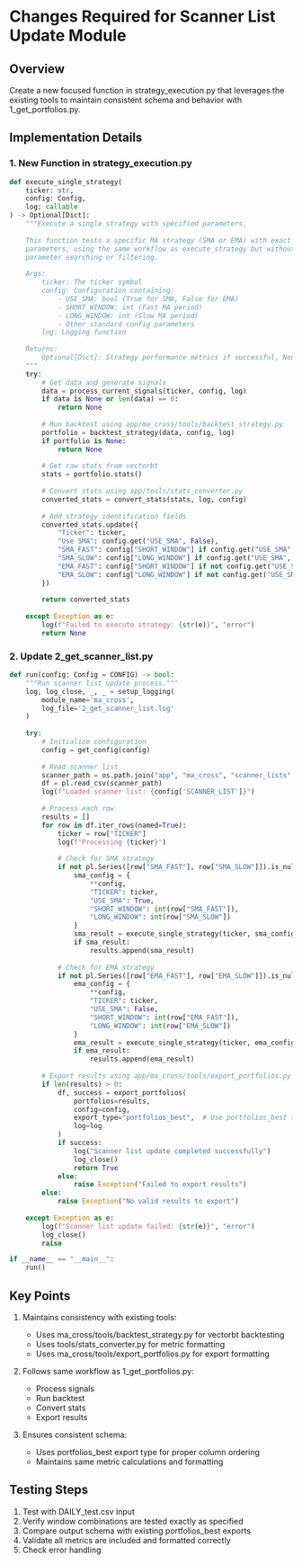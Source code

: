 # Changes Required for Scanner List Update Module

## Overview
Create a new focused function in strategy_execution.py that leverages the existing tools to maintain consistent schema and behavior with 1_get_portfolios.py.

## Implementation Details

### 1. New Function in strategy_execution.py
```python
def execute_single_strategy(
    ticker: str,
    config: Config,
    log: callable
) -> Optional[Dict]:
    """Execute a single strategy with specified parameters.
    
    This function tests a specific MA strategy (SMA or EMA) with exact window
    parameters, using the same workflow as execute_strategy but without
    parameter searching or filtering.
    
    Args:
        ticker: The ticker symbol
        config: Configuration containing:
            - USE_SMA: bool (True for SMA, False for EMA)
            - SHORT_WINDOW: int (Fast MA period)
            - LONG_WINDOW: int (Slow MA period)
            - Other standard config parameters
        log: Logging function
        
    Returns:
        Optional[Dict]: Strategy performance metrics if successful, None otherwise
    """
    try:
        # Get data and generate signals
        data = process_current_signals(ticker, config, log)
        if data is None or len(data) == 0:
            return None
            
        # Run backtest using app/ma_cross/tools/backtest_strategy.py
        portfolio = backtest_strategy(data, config, log)
        if portfolio is None:
            return None
            
        # Get raw stats from vectorbt
        stats = portfolio.stats()
        
        # Convert stats using app/tools/stats_converter.py
        converted_stats = convert_stats(stats, log, config)
        
        # Add strategy identification fields
        converted_stats.update({
            "Ticker": ticker,
            "Use SMA": config.get("USE_SMA", False),
            "SMA_FAST": config["SHORT_WINDOW"] if config.get("USE_SMA", False) else None,
            "SMA_SLOW": config["LONG_WINDOW"] if config.get("USE_SMA", False) else None,
            "EMA_FAST": config["SHORT_WINDOW"] if not config.get("USE_SMA", False) else None,
            "EMA_SLOW": config["LONG_WINDOW"] if not config.get("USE_SMA", False) else None
        })
        
        return converted_stats
            
    except Exception as e:
        log(f"Failed to execute strategy: {str(e)}", "error")
        return None
```

### 2. Update 2_get_scanner_list.py
```python
def run(config: Config = CONFIG) -> bool:
    """Run scanner list update process."""
    log, log_close, _, _ = setup_logging(
        module_name='ma_cross',
        log_file='2_get_scanner_list.log'
    )
    
    try:
        # Initialize configuration
        config = get_config(config)
        
        # Read scanner list
        scanner_path = os.path.join("app", "ma_cross", "scanner_lists", config["SCANNER_LIST"])
        df = pl.read_csv(scanner_path)
        log(f"Loaded scanner list: {config['SCANNER_LIST']}")
        
        # Process each row
        results = []
        for row in df.iter_rows(named=True):
            ticker = row["TICKER"]
            log(f"Processing {ticker}")
            
            # Check for SMA strategy
            if not pl.Series([row["SMA_FAST"], row["SMA_SLOW"]]).is_null().any():
                sma_config = {
                    **config,
                    "TICKER": ticker,
                    "USE_SMA": True,
                    "SHORT_WINDOW": int(row["SMA_FAST"]),
                    "LONG_WINDOW": int(row["SMA_SLOW"])
                }
                sma_result = execute_single_strategy(ticker, sma_config, log)
                if sma_result:
                    results.append(sma_result)
                    
            # Check for EMA strategy
            if not pl.Series([row["EMA_FAST"], row["EMA_SLOW"]]).is_null().any():
                ema_config = {
                    **config,
                    "TICKER": ticker,
                    "USE_SMA": False,
                    "SHORT_WINDOW": int(row["EMA_FAST"]),
                    "LONG_WINDOW": int(row["EMA_SLOW"])
                }
                ema_result = execute_single_strategy(ticker, ema_config, log)
                if ema_result:
                    results.append(ema_result)
            
        # Export results using app/ma_cross/tools/export_portfolios.py
        if len(results) > 0:
            df, success = export_portfolios(
                portfolios=results,
                config=config,
                export_type="portfolios_best",  # Use portfolios_best type for consistent schema
                log=log
            )
            if success:
                log("Scanner list update completed successfully")
                log_close()
                return True
            else:
                raise Exception("Failed to export results")
        else:
            raise Exception("No valid results to export")
            
    except Exception as e:
        log(f"Scanner list update failed: {str(e)}", "error")
        log_close()
        raise

if __name__ == "__main__":
    run()
```

## Key Points

1. Maintains consistency with existing tools:
   - Uses ma_cross/tools/backtest_strategy.py for vectorbt backtesting
   - Uses tools/stats_converter.py for metric formatting
   - Uses ma_cross/tools/export_portfolios.py for export formatting

2. Follows same workflow as 1_get_portfolios.py:
   - Process signals
   - Run backtest
   - Convert stats
   - Export results

3. Ensures consistent schema:
   - Uses portfolios_best export type for proper column ordering
   - Maintains same metric calculations and formatting

## Testing Steps

1. Test with DAILY_test.csv input
2. Verify window combinations are tested exactly as specified
3. Compare output schema with existing portfolios_best exports
4. Validate all metrics are included and formatted correctly
5. Check error handling